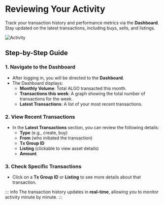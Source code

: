 # Reviewing Your Activity

Track your transaction history and performance metrics via the **Dashboard**. Stay updated on the latest transactions, including buys, sells, and listings.

![Activity](</gifs/demo-activity.gif>)

## Step-by-Step Guide

### 1. Navigate to the Dashboard

- After logging in, you will be directed to the **Dashboard**.
- The Dashboard displays:
  - **Monthly Volume**: Total ALGO transacted this month.
  - **Transactions this week**: A graph showing the total number of transactions for the week.
  - **Latest Transactions**: A list of your most recent transactions.

### 2. View Recent Transactions

- In the **Latest Transactions** section, you can review the following details:
  - **Type** (e.g., create, buy)
  - **From** (who initiated the transaction)
  - **Tx Group ID**
  - **Listing** (clickable to view asset details)
  - **Amount**

### 3. Check Specific Transactions

- Click on a **Tx Group ID** or **Listing** to see more details about that transaction.

::: info
The transaction history updates in **real-time**, allowing you to monitor activity minute by minute.
:::
